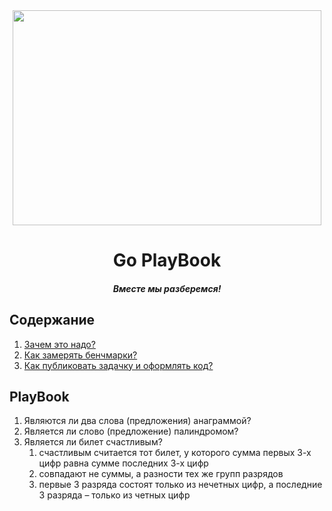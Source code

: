 <div align="center">
  <img width="494" height="344" src="https://github.com/goavengers/go-playbook/blob/master/img/go-playbook.png">
  <h1>Go PlayBook</h1>
  <h5>Вместе мы разберемся!</h5>
</div>

## Содержание

1. [Зачем это надо?](#wtf)
2. [Как замерять бенчмарки?](#benchmarks)
3. [Как публиковать задачку и оформлять код?](#publish_and_codestyle)

## PlayBook

1. Являются ли два слова (предложения) анаграммой?
2. Является ли слово (предложение) палиндромом?
3. Является ли билет счастливым?
    1. счастливым считается тот билет, у которого сумма первых 3-х цифр равна сумме последних 3-х цифр
    2. совпадают не суммы, а разности тех же групп разрядов
    3. первые 3 разряда состоят только из нечетных цифр, а последние 3 разряда – только из четных цифр
